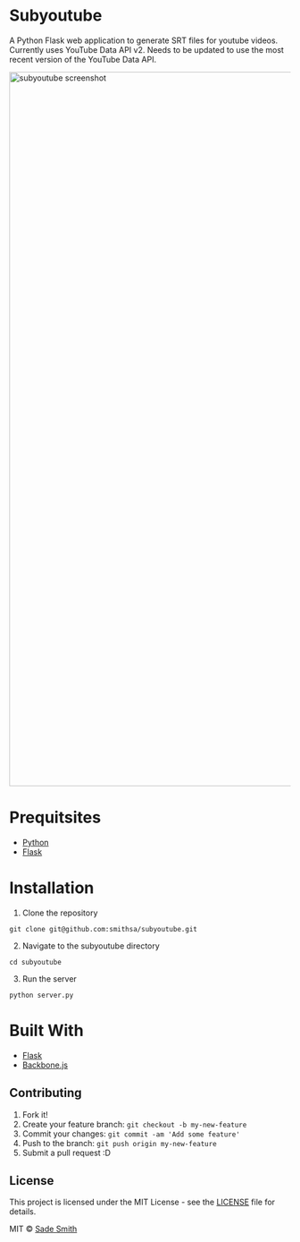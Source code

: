 # Subyoutube
A Python Flask web application to generate SRT files for youtube videos. Currently uses YouTube Data API v2. Needs to be updated to use the most recent version of the YouTube Data API.

<img width="1277" alt="subyoutube screenshot" src="https://user-images.githubusercontent.com/1827606/46258389-7198b200-c48f-11e8-8581-a0cc3eb37d0b.png">

# Prequitsites
*   [Python](https://www.python.org/)
*   [Flask](http://flask.pocoo.org/)

# Installation
1. Clone the repository
```
git clone git@github.com:smithsa/subyoutube.git
```
2. Navigate to the subyoutube directory
```
cd subyoutube
```

3. Run the server
```
python server.py
```

# Built With
*   [Flask](http://flask.pocoo.org/)
*   [Backbone.js](http://backbonejs.org/)

## Contributing

1. Fork it!
2. Create your feature branch: `git checkout -b my-new-feature`
3. Commit your changes: `git commit -am 'Add some feature'`
4. Push to the branch: `git push origin my-new-feature`
5. Submit a pull request :D

## License
This project is licensed under the MIT License - see the [LICENSE](LICENSE) file for details.

MIT © [Sade Smith](https://sadesmith.com)


